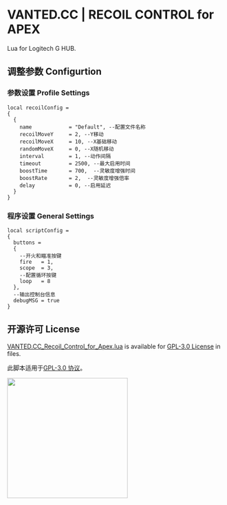 # VANTED.CC | RECOIL CONTROL for APEX

Lua for Logitech G HUB.

## 调整参数 Configurtion
### 参数设置 Profile Settings
    local recoilConfig =
    {
      {
        name            = "Default", --配置文件名称
        recoilMoveY     = 2, --Y移动
        recoilMoveX     = 10, --X基础移动
        randomMoveX     = 0, --X随机移动
        interval        = 1, --动作间隔
        timeout         = 2500, --最大启用时间
        boostTime       = 700,  --灵敏度增强时间
        boostRate       = 2,  --灵敏度增强倍率
        delay           = 0, --启用延迟
      }
    }
    
### 程序设置 General Settings
    local scriptConfig = 
    {
      buttons = 
      {
        --开火和瞄准按键
        fire   = 1,
        scope  = 3,
        --配置循环按键
        loop   = 8
      },
      --输出控制台信息
      debugMSG = true
    }

## 开源许可 License

[VANTED.CC_Recoil_Control_for_Apex.lua](https://github.com/wqy224491/recoil-control-for-apex/blob/main/VANTED.CC_Recoil_Control_for_Apex.lua) is available for [GPL-3.0 License](https://github.com/wqy224491/MSR-GAMING-ASSISTANT/blob/main/LICENSE) in files.

此脚本适用于[GPL-3.0 协议](https://github.com/wqy224491/MSR-GAMING-ASSISTANT/blob/main/LICENSE)。

<img src="https://upload.cc/i1/2023/01/01/0nyLFI.png" width="280">
